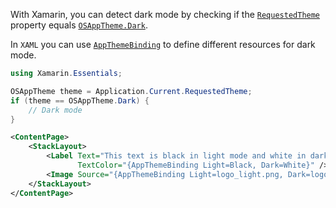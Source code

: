 With Xamarin, you can detect dark mode by checking if the [`RequestedTheme`](https://learn.microsoft.com/en-us/dotnet/api/xamarin.forms.application.requestedtheme?view=xamarin-forms) property equals [`OSAppTheme.Dark`](https://learn.microsoft.com/en-us/dotnet/api/xamarin.forms.osapptheme?view=xamarin-forms#fields).

In `XAML` you can use [`AppThemeBinding`](https://learn.microsoft.com/en-us/xamarin/xamarin-forms/xaml/markup-extensions/consuming#appthemebinding-markup-extension) to define different resources for dark mode.

```csharp
using Xamarin.Essentials;

OSAppTheme theme = Application.Current.RequestedTheme;
if (theme == OSAppTheme.Dark) {
    // Dark mode
}
```

```xml
<ContentPage>
    <StackLayout>
        <Label Text="This text is black in light mode and white in dark mode."
               TextColor="{AppThemeBinding Light=Black, Dark=White}" />
        <Image Source="{AppThemeBinding Light=logo_light.png, Dark=logo_dark.png}" />
    </StackLayout>
</ContentPage>
```

